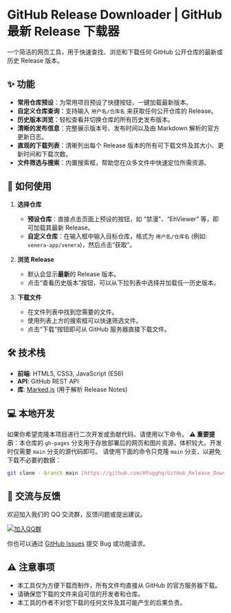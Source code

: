 # GitHub Release Downloader | GitHub 最新 Release 下载器

一个简洁的网页工具，用于快速查找、浏览和下载任何 GitHub 公开仓库的最新或历史 Release 版本。

## ✨ 功能

* **常用仓库预设**：为常用项目预设了快捷按钮，一键加载最新版本。
* **自定义仓库查询**：支持输入 `用户名/仓库名` 来获取任何公开仓库的 Release。
* **历史版本浏览**：轻松查看并切换仓库的所有历史发布版本。
* **清晰的发布信息**：完整展示版本号、发布时间以及由 Markdown 解析的官方更新日志。
* **直观的下载列表**：清晰列出每个 Release 版本的所有可下载文件及其大小、更新时间和下载次数。
* **文件筛选与搜索**：内置搜索框，帮助您在众多文件中快速定位所需资源。

## 🚀 如何使用

1.  **选择仓库**
    * **预设仓库**：直接点击页面上预设的按钮，如 “禁漫”、“EhViewer” 等，即可加载其最新 Release。
    * **自定义仓库**：在输入框中输入目标仓库，格式为 `用户名/仓库名` (例如: `venera-app/venera`)，然后点击“获取”。

2.  **浏览 Release**
    * 默认会显示**最新**的 Release 版本。
    * 点击“查看历史版本”按钮，可以从下拉列表中选择并加载任一历史版本。

3.  **下载文件**
    * 在文件列表中找到您需要的文件。
    * 使用列表上方的搜索框可以快速筛选文件。
    * 点击“下载”按钮即可从 GitHub 服务器直接下载文件。

## 🛠️ 技术栈

* **前端**: HTML5, CSS3, JavaScript (ES6)
* **API**: GitHub REST API
* **库**: [Marked.js](https://github.com/markedjs/marked) (用于解析 Release Notes)

## 💻 本地开发

如果你希望克隆本项目进行二次开发或贡献代码，请使用以下命令。
**⚠️ 重要提示**：本仓库的 `gh-pages` 分支用于存放部署后的网页和图片资源，体积较大。开发时仅需要 `main` 分支的源代码即可。
请使用下面的命令只克隆 `main` 分支，以避免下载不必要的数据：

```bash
git clone --branch main [https://github.com/Hfugghg/GitHub_Release_Download.git](https://github.com/Hfugghg/GitHub_Release_Download.git)
```

## 💬 交流与反馈

欢迎加入我们的 QQ 交流群，反馈问题或提出建议。

<a href="https://qm.qq.com/cgi-bin/qm/qr?k=8RSIIQ7Nb5x9ZsAX_r5fd6qNVYC3RkEZ&jump_from=webapi&authKey=n4nN5cC6tJ7PBr1vVQG4XZon7dynMUyhWfbVAcCu2slbUQv+QUnjmaoNIvRaaqaJ" target="_blank">
  <img src="https://img.shields.io/badge/QQ%E7%BE%A4-点击加入-blue" alt="加入QQ群">
</a>

你也可以通过 [GitHub Issues](https://github.com/Hfugghg/GitHub_Release_Download/issues) 提交 Bug 或功能请求。

## ⚠️ 注意事项

* 本工具仅为方便下载而制作，所有文件均直接从 GitHub 的官方服务器下载。
* 请确保您下载的文件来自可信的开发者和仓库。
* 本工具的作者不对您下载的任何文件及其可能产生的后果负责。